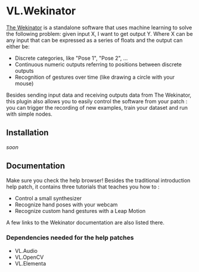 # VL.Wekinator

[The Wekinator](http://www.wekinator.org/) is a standalone software that uses machine learning to solve the following problem: given input X, I want to get output Y. Where X can be any input that can be expressed as a series of floats and the output can either be:

- Discrete categories, like "Pose 1", "Pose 2", ...
- Continuous numeric outputs referring to positions between discrete outputs
- Recognition of gestures over time (like drawing a circle with your mouse)

Besides sending input data and receiving outputs data from The Wekinator, this plugin also allows you to easily control the software from your patch : you can trigger the recording of new examples, train your dataset and run with simple nodes.

## Installation

_soon_

## Documentation

Make sure you check the help browser! Besides the traditional introduction help patch, it contains three tutorials that teaches you how to :

- Control a small synthesizer
- Recognize hand poses with your webcam
- Recognize custom hand gestures with a Leap Motion

A few links to the Wekinator documentation are also listed there.

### Dependencies needed for the help patches

- VL.Audio
- VL.OpenCV
- VL.Elementa